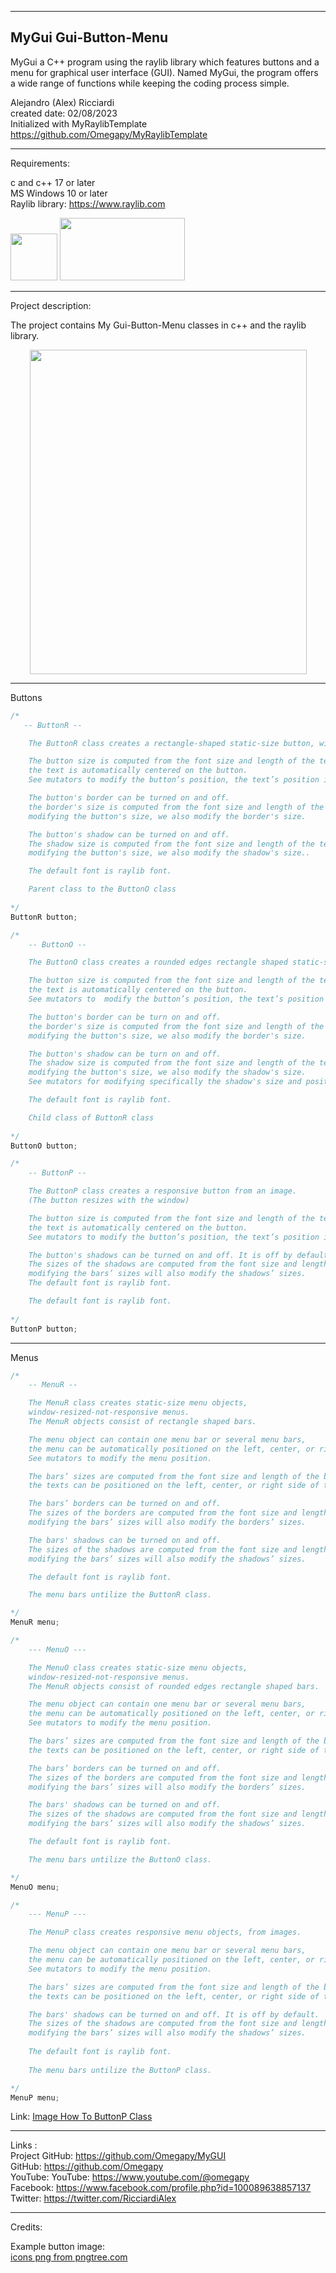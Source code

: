 -----------------------------------------------------------------------------------------------------------------------------
MyGui     Gui-Button-Menu 
-----------------------------------------------------------------------------------------------------------------------------

MyGui a C++ program using the raylib library which features buttons and a menu for graphical user interface (GUI). 
Named MyGui, the program offers a wide range of functions while keeping the coding process simple.

Alejandro (Alex) Ricciardi  
created date: 02/08/2023  
Initialized with MyRaylibTemplate  
https://github.com/Omegapy/MyRaylibTemplate  

-----------------------------------------------------------------------------------------------------------------------------
Requirements:  

c and c++ 17 or later    
MS Windows 10 or later   
Raylib library: https://www.raylib.com  

<p align="left">
  <img width="75" height="75" src="https://user-images.githubusercontent.com/121726699/215234958-2659b12a-4181-4f6b-a757-3e868244192e.png">
  <img width="200" height="100" src="https://user-images.githubusercontent.com/121726699/215234968-9f5961e4-8ca0-4f4e-acdc-53c1817547dd.png">
</p>

-----------------------------------------------------------------------------------------------------------------------------
Project description:

The project contains My Gui-Button-Menu classes in c++ and the raylib library.

<p align="center">
 <img width="443" height="519"src="https://user-images.githubusercontent.com/121726699/225176364-845df742-e397-4d19-8815-b6afbe207293.PNG">
</p>

-----------------------------------------------------------------------------------------------------------------------------
Buttons

~~~c++
/*
   -- ButtonR --

    The ButtonR class creates a rectangle-shaped static-size button, window-resized-not-responsive button.

    The button size is computed from the font size and length of the text;
    the text is automatically centered on the button.
    See mutators to modify the button’s position, the text’s position in the button, and the button’s size.

    The button's border can be turned on and off.
    the border's size is computed from the font size and length of the text;
    modifying the button's size, we also modify the border's size.

    The button's shadow can be turned on and off.
    The shadow size is computed from the font size and length of the text;
    modifying the button's size, we also modify the shadow's size..

    The default font is raylib font.

    Parent class to the ButtonO class
   
*/
ButtonR button;
~~~
~~~c++
/*
    -- ButtonO --

    The ButtonO class creates a rounded edges rectangle shaped static-size button, window-resized-not-responsive button.

    The button size is computed from the font size and length of the text;
    the text is automatically centered on the button.
    See mutators to  modify the button’s position, the text’s position in the button, and the button’s size.

    The button's border can be turn on and off.
    the border's size is computed from the font size and length of the text;
    modifying the button's size, we also modify the border's size.

    The button's shadow can be turn on and off.
    The shadow size is computed from the font size and length of the text;
    modifying the button's size, we also modify the shadow's size.
    See mutators for modifying specifically the shadow's size and position.

    The default font is raylib font.

    Child class of ButtonR class
    
*/
ButtonO button;
~~~
~~~c++
/*
    -- ButtonP --

    The ButtonP class creates a responsive button from an image.
    (The button resizes with the window)

    The button size is computed from the font size and length of the text;
    the text is automatically centered on the button.
    See mutators to modify the button’s position, the text’s position in the button, and the button’s size.

    The button's shadows can be turned on and off. It is off by default.
    The sizes of the shadows are computed from the font size and length of the bar with the longest text;
    modifying the bars’ sizes will also modify the shadows’ sizes.
    The default font is raylib font.

    The default font is raylib font.
    
*/
ButtonP button;
~~~

-----------------------------------------------------------------------------------------------------------------------------
Menus

~~~c++
/*
    -- MenuR --

    The MenuR class creates static-size menu objects,
    window-resized-not-responsive menus.
    The MenuR objects consist of rectangle shaped bars.

    The menu object can contain one menu bar or several menu bars,
    the menu can be automatically positioned on the left, center, or right side of the screen.
    See mutators to modify the menu position.

    The bars’ sizes are computed from the font size and length of the bar with the longest text;
    the texts can be positioned on the left, center, or right side of the bars.

    The bars’ borders can be turned on and off.
    The sizes of the borders are computed from the font size and length of the bar with the longest text;
    modifying the bars’ sizes will also modify the borders’ sizes.

    The bars' shadows can be turned on and off.
    The sizes of the shadows are computed from the font size and length of the bar with the longest text;
    modifying the bars’ sizes will also modify the shadows’ sizes.

    The default font is raylib font.

    The menu bars untilize the ButtonR class.

*/
MenuR menu;
~~~

~~~c++
/*
    --- MenuO ---

    The MenuO class creates static-size menu objects,
    window-resized-not-responsive menus.
    The MenuR objects consist of rounded edges rectangle shaped bars.

    The menu object can contain one menu bar or several menu bars,
    the menu can be automatically positioned on the left, center, or right side of the screen.
    See mutators to modify the menu position.

    The bars’ sizes are computed from the font size and length of the bar with the longest text;
    the texts can be positioned on the left, center, or right side of the bars.

    The bars’ borders can be turned on and off.
    The sizes of the borders are computed from the font size and length of the bar with the longest text;
    modifying the bars’ sizes will also modify the borders’ sizes.

    The bars' shadows can be turned on and off.
    The sizes of the shadows are computed from the font size and length of the bar with the longest text;
    modifying the bars’ sizes will also modify the shadows’ sizes.

    The default font is raylib font.

    The menu bars untilize the ButtonO class.

*/
MenuO menu;
~~~
~~~c++
/*
    --- MenuP ---

    The MenuP class creates responsive menu objects, from images.

    The menu object can contain one menu bar or several menu bars,
    the menu can be automatically positioned on the left, center, or right side of the screen.
    See mutators to modify the menu position.

    The bars’ sizes are computed from the font size and length of the bar with the longest text;
    the texts can be positioned on the left, center, or right side of the bars.

    The bars' shadows can be turned on and off. It is off by default.
    The sizes of the shadows are computed from the font size and length of the bar with the longest text;
    modifying the bars’ sizes will also modify the shadows’ sizes.
    
    The default font is raylib font.
    
    The menu bars untilize the ButtonP class.

*/
MenuP menu;
~~~

Link: <a href='https://github.com/Omegapy/MyButtonClasses/wiki/Image-How-To-ButtonP-Class'>Image How To ButtonP Class</a>


-----------------------------------------------------------------------------------------------------------------------------

Links  :  
Project GitHub: https://github.com/Omegapy/MyGUI  
GitHub: https://github.com/Omegapy   
YouTube: YouTube: https://www.youtube.com/@omegapy  
Facebook: https://www.facebook.com/profile.php?id=100089638857137  
Twitter: https://twitter.com/RicciardiAlex  

-----------------------------------------------------------------------------------------------------------------------------
Credits:

Example button image:  
<a href='https://pngtree.com/so/icons'>icons png from pngtree.com</a>

